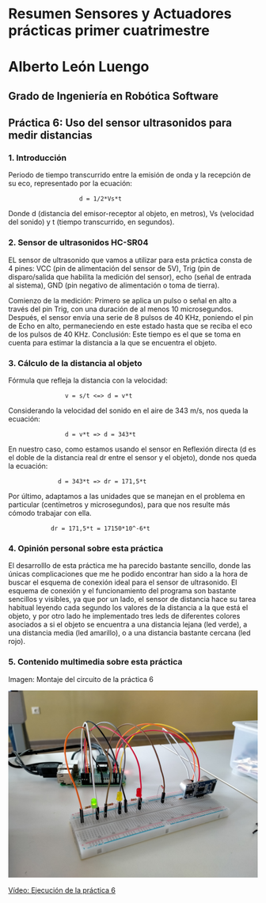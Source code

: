 # Resumen Sensores y Actuadores prácticas primer cuatrimestre

# Alberto León Luengo

## Grado de Ingeniería en Robótica Software

## Práctica 6: Uso del sensor ultrasonidos para medir distancias

### 1. Introducción

Periodo de tiempo transcurrido entre la emisión de onda y la recepción de su eco, representado por la ecuación:
						
						d = 1/2*Vs*t

Donde d (distancia del emisor-receptor al objeto, en metros), Vs (velocidad del sonido) y t (tiempo transcurrido, en segundos).

### 2. Sensor de ultrasonidos HC-SR04

EL sensor de ultrasonido que vamos a utilizar para esta práctica consta de 4 pines: VCC (pin de alimentación del sensor de 5V), Trig (pin de disparo/salida que habilita la medición del sensor), echo (señal de entrada al sistema), GND (pin negativo de alimentación o toma de tierra).

Comienzo de la medición: Primero se aplica un pulso o señal en alto a través del pin Trig, con una duración de al menos 10 microsegundos. Después, el sensor envía una serie de 8 pulsos de 40 KHz, poniendo el pin de Echo en alto, permaneciendo en este estado hasta que se reciba el eco de los pulsos de 40 KHz. Conclusión: Este tiempo es el que se toma en cuenta para estimar la distancia a la que se encuentra el objeto.

### 3. Cálculo de la distancia al objeto

Fórmula que refleja la distancia con la velocidad:

					v = s/t <=> d = v*t
					
Considerando la velocidad del sonido en el aire de 343 m/s, nos queda la ecuación:

					d = v*t => d = 343*t
					
En nuestro caso, como estamos usando el sensor en Reflexión directa (d es el doble de la distancia real dr entre el sensor y el objeto), donde nos queda la ecuación:

				  d = 343*t => dr = 171,5*t
				  
Por último, adaptamos a las unidades que se manejan en el problema en particular (centímetros y microsegundos), para que nos resulte más cómodo trabajar con ella.

				dr = 171,5*t = 17150*10^-6*t

### 4. Opinión personal sobre esta práctica

El desarrolllo de esta práctica me ha parecido bastante sencillo, donde las únicas complicaciones que me he podido encontrar han sido a la hora de buscar el esquema de conexión ideal para el sensor de
ultrasonido. El esquema de conexión y el funcionamiento del programa son bastante sencillos y visibles, ya que por un lado, el sensor de distancia hace su tarea habitual leyendo cada segundo los valores de 
la distancia a la que está el objeto, y por otro lado he implementado tres leds de diferentes colores asociados a si el objeto se encuentra a una distancia lejana (led verde), a una distancia media (led
amarillo), o a una distancia bastante cercana (led rojo).

### 5. Contenido multimedia sobre esta práctica

Imagen: Montaje del circuito de la práctica 6

<p align="center">
  <img src="https://github.com/aleon2020/SYA_2022-2023/blob/main/Pr%C3%A1cticas/Pr%C3%A1ctica%206:%20Uso%20del%20sensor%20de%20ultrasonidos%20para%20medir%20distancias/media/Imagen%20Circuito%20Pr%C3%A1ctica%206.jpg?raw=true">
</p>

[Vídeo: Ejecución de la práctica 6](https://github.com/aleon2020/SYA_2022-2023/blob/main/Pr%C3%A1cticas/Pr%C3%A1ctica%206%3A%20Uso%20del%20sensor%20de%20ultrasonidos%20para%20medir%20distancias/media/Video%20Ejecuci%C3%B3n%20Pr%C3%A1ctica%206.mp4)
